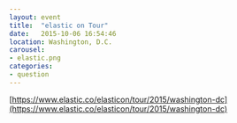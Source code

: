 ```yaml
---
layout: event
title:  "elastic on Tour"
date:   2015-10-06 16:54:46
location: Washington, D.C.
carousel:
- elastic.png
categories:
- question
---
```





[https://www.elastic.co/elasticon/tour/2015/washington-dc](https://www.elastic.co/elasticon/tour/2015/washington-dc)
